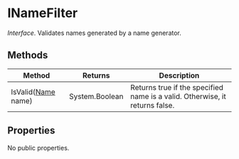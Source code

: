 # INameFilter

*Interface*. Validates names generated by a name generator.

## Methods

| Method | Returns | Description |
|--------|---------|-------------|
| IsValid([Name](name.md) name)| System.Boolean | Returns true if the specified name is a valid. Otherwise, it returns false. |

## Properties

No public properties.
